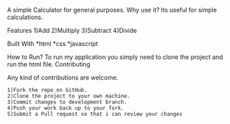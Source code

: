 A simple Calculator for general purposes.
Why use it?
Its useful for simple calculations.

Features
   1)Add
   2)Multiply
   3)Subtract
   4)Divide

Built With
   *html
   *css
   *javascript

How to Run?
    To run my application you simply need to clone the project and run the html file.
    Contributing

Any kind of contributions are welcome.

    1)Fork the repo on GitHub.
    2)Clone the project to your own machine.
    3)Commit changes to development branch.
    4)Push your work back up to your fork.
    5)Submit a Pull request so that i can review your changes
